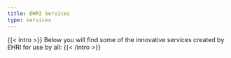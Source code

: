 ```yaml
---
title: EHRI Services
type: services
---
```


{{< intro >}}
Below you will find some of the innovative services created by EHRI for use by all:
{{< /intro >}}

